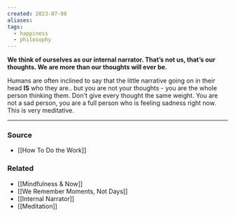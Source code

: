 ```yaml
---
created: 2023-07-08
aliases: 
tags:
  - happiness
  - philosophy
---
```

**We think of ourselves as our internal narrator. That’s not us, that’s our thoughts. We are more than our thoughts will ever be.**

Humans are often inclined to say that the little narrative going on in their head **IS** who they are.. but you are not your thoughts - you are the whole person thinking them. Don't give every thought the same weight. You are not a sad person, you are a full person who is feeling sadness right now. This is very meditative.

---

### Source
- [[How To Do the Work]]

### Related
- [[Mindfulness & Now]] 
- [[We Remember Moments, Not Days]] 
- [[Internal Narrator]] 
- [[Meditation]]